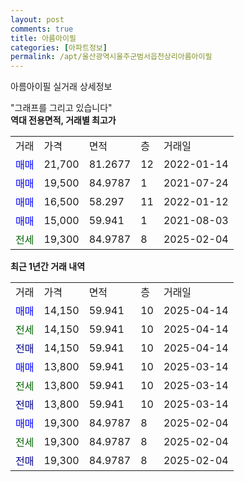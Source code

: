 ```yaml
---
layout: post
comments: true
title: 아름아이필
categories: [아파트정보]
permalink: /apt/울산광역시울주군범서읍천상리아름아이필
---
```


아름아이필 실거래 상세정보

<script type="text/javascript">
  google.charts.load('current', {'packages':['line', 'corechart']});
  google.charts.setOnLoadCallback(drawChart);

  function drawChart() {
    var data = new google.visualization.DataTable();
    data.addColumn('date', '거래일');
    data.addColumn('number', "매매");
    data.addColumn('number', "전세");
    data.addColumn('number', "전매");

    data.addRows([[new Date(Date.parse("2025-04-14")), 14150, null, null], [new Date(Date.parse("2025-04-14")), null, 14150, null], [new Date(Date.parse("2025-04-14")), null, null, 14150], [new Date(Date.parse("2025-03-14")), 13800, null, null], [new Date(Date.parse("2025-03-14")), null, 13800, null], [new Date(Date.parse("2025-03-14")), null, null, 13800], [new Date(Date.parse("2025-02-04")), 19300, null, null], [new Date(Date.parse("2025-02-04")), null, 19300, null], [new Date(Date.parse("2025-02-04")), null, null, 19300]]);

    var options = {
      hAxis: {
        format: 'yyyy/MM/dd'
      },    
      lineWidth: 0,
      pointsVisible: true,    
      title: '최근 1년간 유형별 실거래가 분포',
      legend: { position: 'bottom' }
    };

    var formatter = new google.visualization.NumberFormat({pattern:'###,###'} );
    formatter.format(data, 1);
    formatter.format(data, 2);
    
    setTimeout(function() {
        var chart = new google.visualization.LineChart(document.getElementById('columnchart_material'));
        chart.draw(data, (options));
        document.getElementById('loading').style.display = 'none';
    }, 200);
  }
</script>


<div id="loading" style="z-index:20; display: block; margin-left: 0px">"그래프를 그리고 있습니다"</div>
<div id="columnchart_material" style="width: 95%; margin-left: 0px; display: block"></div>
<!-- contents start -->
<b>역대 전용면적, 거래별 최고가</b>
<table class="sortable">
    <tr>
      <td>거래</td>
      <td>가격</td>
      <td>면적</td>
      <td>층</td>
      <td>거래일</td>
    </tr>
        <tr>
          <td><a style="color: blue">매매</a></td>
          <td>21,700</td>
          <td>81.2677</td>
          <td>12</td>
          <td>2022-01-14</td>
        </tr>            <tr>
          <td><a style="color: blue">매매</a></td>
          <td>19,500</td>
          <td>84.9787</td>
          <td>1</td>
          <td>2021-07-24</td>
        </tr>            <tr>
          <td><a style="color: blue">매매</a></td>
          <td>16,500</td>
          <td>58.297</td>
          <td>11</td>
          <td>2022-01-12</td>
        </tr>            <tr>
          <td><a style="color: blue">매매</a></td>
          <td>15,000</td>
          <td>59.941</td>
          <td>1</td>
          <td>2021-08-03</td>
        </tr>        
        <tr>
              <td><a style="color: darkgreen">전세</a></td>
              <td>19,300</td>
              <td>84.9787</td>
              <td>8</td>
              <td>2025-02-04</td>
            </tr>        
    
</table>

<b>최근 1년간 거래 내역</b>

<table class="sortable">
    <tr>
      <td>거래</td>
      <td>가격</td>
      <td>면적</td>
      <td>층</td>
      <td>거래일</td>
    </tr>
    <tr>
      <td><a style="color: blue">매매</a></td>
      <td>14,150</td>
      <td>59.941</td>
      <td>10</td>
      <td>2025-04-14</td>
    </tr>          <tr>
      <td><a style="color: darkgreen">전세</a></td>
      <td>14,150</td>
      <td>59.941</td>
      <td>10</td>
      <td>2025-04-14</td>
    </tr>          <tr>
      <td><a style="color: darkblue">전매</a></td>
      <td>14,150</td>
      <td>59.941</td>
      <td>10</td>
      <td>2025-04-14</td>
    </tr>          <tr>
      <td><a style="color: blue">매매</a></td>
      <td>13,800</td>
      <td>59.941</td>
      <td>10</td>
      <td>2025-03-14</td>
    </tr>          <tr>
      <td><a style="color: darkgreen">전세</a></td>
      <td>13,800</td>
      <td>59.941</td>
      <td>10</td>
      <td>2025-03-14</td>
    </tr>          <tr>
      <td><a style="color: darkblue">전매</a></td>
      <td>13,800</td>
      <td>59.941</td>
      <td>10</td>
      <td>2025-03-14</td>
    </tr>          <tr>
      <td><a style="color: blue">매매</a></td>
      <td>19,300</td>
      <td>84.9787</td>
      <td>8</td>
      <td>2025-02-04</td>
    </tr>          <tr>
      <td><a style="color: darkgreen">전세</a></td>
      <td>19,300</td>
      <td>84.9787</td>
      <td>8</td>
      <td>2025-02-04</td>
    </tr>          <tr>
      <td><a style="color: darkblue">전매</a></td>
      <td>19,300</td>
      <td>84.9787</td>
      <td>8</td>
      <td>2025-02-04</td>
    </tr>      </table>
<!-- contents end -->    

